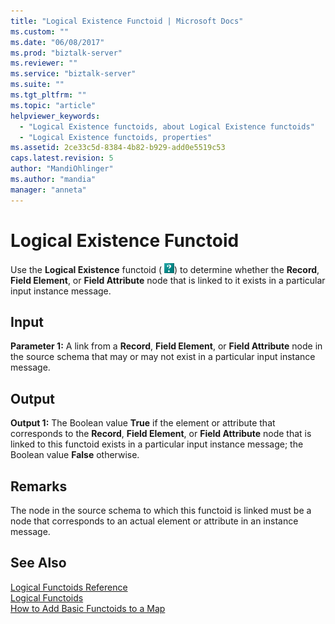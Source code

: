 ```yaml
---
title: "Logical Existence Functoid | Microsoft Docs"
ms.custom: ""
ms.date: "06/08/2017"
ms.prod: "biztalk-server"
ms.reviewer: ""
ms.service: "biztalk-server"
ms.suite: ""
ms.tgt_pltfrm: ""
ms.topic: "article"
helpviewer_keywords: 
  - "Logical Existence functoids, about Logical Existence functoids"
  - "Logical Existence functoids, properties"
ms.assetid: 2ce33c5d-8384-4b82-b929-add0e5519c53
caps.latest.revision: 5
author: "MandiOhlinger"
ms.author: "mandia"
manager: "anneta"
---
```

# Logical Existence Functoid
Use the **Logical Existence** functoid ( ![](../core/media/logicalexistence.gif "logicalexistence")) to determine whether the **Record**, **Field Element**, or **Field Attribute** node that is linked to it exists in a particular input instance message.  
  
## Input  
 **Parameter 1:** A link from a **Record**, **Field Element**, or **Field Attribute** node in the source schema that may or may not exist in a particular input instance message.  
  
## Output  
 **Output 1:** The Boolean value **True** if the element or attribute that corresponds to the **Record**, **Field Element**, or **Field Attribute** node that is linked to this functoid exists in a particular input instance message; the Boolean value **False** otherwise.  
  
## Remarks  
 The node in the source schema to which this functoid is linked must be a node that corresponds to an actual element or attribute in an instance message.  
  
## See Also  
 [Logical Functoids Reference](../core/logical-functoids-reference.md)   
 [Logical Functoids](../core/logical-functoids.md)   
 [How to Add Basic Functoids to a Map](../core/how-to-add-basic-functoids-to-a-map.md)